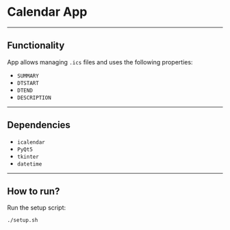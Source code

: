 # Calendar App

---

## Functionality  
App allows managing `.ics` files and uses the following properties:  
- `SUMMARY`  
- `DTSTART`  
- `DTEND`  
- `DESCRIPTION`  

---

## Dependencies  
- `icalendar`  
- `PyQt5`  
- `tkinter`  
- `datetime`  

---

## How to run?  
Run the setup script: 
```bash
./setup.sh
